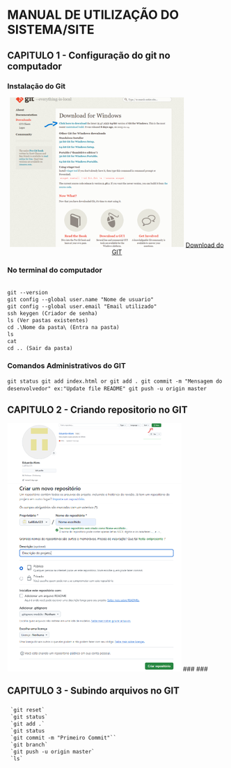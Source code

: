 
# MANUAL DE UTILIZAÇÃO DO SISTEMA/SITE
## CAPITULO 1 - Configuração do git no computador
### Instalação do Git
<p align="center">
<img src="Img/Captura de tela 2025-01-22 103825.png"  width="400">
  <a href= "https://git-scm.com/downloads/win" target="_blank">Download do GIT</a>
  </p>

### No terminal do computador
```

git --version
git config --global user.name "Nome de usuario"
git config --global user.email "Email utilizado"
ssh keygen (Criador de senha)
ls (Ver pastas existentes)
cd .\Nome da pasta\ (Entra na pasta)
ls
cat
cd .. (Sair da pasta)

```

### Comandos Administrativos do GIT

`
git status
git add index.html or git add .
git commit -m "Mensagem do desenvolvedor" ex:"Update file README"
git push -u origin master
`

### 
## CAPITULO 2 - Criando repositorio no GIT
<img src="Img/Captura de tela 2025-01-22 112400.png" alt ="Entre na opção 'Repositorios' e clique 'New'" width="400">

<br>

<img src="Img/Captura de tela 2025-01-22 112538.png" alt ="Siga as instruções e preencha conforme sua preferência" width="400">
###
###

## CAPITULO 3 - Subindo arquivos no GIT
###
```
 `git reset`
 `git status`
 `git add .`
 `git status
 `git commit -m "Primeiro Commit"``
 `git branch`
 `git push -u origin master`
 `ls`
```